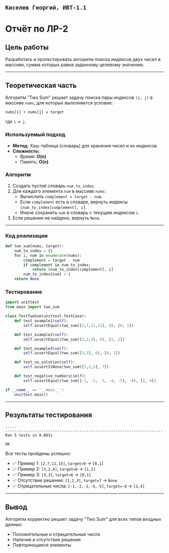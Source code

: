 `Киселев Георгий, ИВТ-1.1`
---
# Отчёт по ЛР-2

## Цель работы  
Разработать и протестировать алгоритм поиска индексов двух чисел в массиве, сумма которых равна заданному целевому значению.  

---

## Теоретическая часть  
Алгоритм "Two Sum" решает задачу поиска пары индексов `(i, j)` в массиве `nums`, для которых выполняется условие:  
```
nums[i] + nums[j] = target
```  
где `i ≠ j`.  

### Используемый подход  
- **Метод:** Хэш-таблица (словарь) для хранения чисел и их индексов.  
- **Сложность:**  
  - Время: **O(n)**  
  - Память: **O(n)**  

### Алгоритм  
1. Создать пустой словарь `num_to_index`.  
2. Для каждого элемента `num` в массиве `nums`:  
   - Вычислить `complement = target - num`.  
   - Если `complement` есть в словаре, вернуть индексы `[num_to_index[complement], i]`.  
   - Иначе сохранить `num` в словарь с текущим индексом `i`.  
3. Если решение не найдено, вернуть `None`.  

---

### Код реализации  
[file name]: main.py  
```python
def two_sum(nums, target):
    num_to_index = {}
    for i, num in enumerate(nums):
        complement = target - num
        if complement in num_to_index:
            return [num_to_index[complement], i]
        num_to_index[num] = i
    return None
```

### Тестирование  
[file name]: test_two_sum.py  
```python
import unittest
from main import two_sum

class TestTwoSum(unittest.TestCase):
    def test_example1(self):
        self.assertEqual(two_sum([2,7,11,15], 9), [0, 1])

    def test_example2(self):
        self.assertEqual(two_sum([3,2,4], 6), [1, 2])

    def test_example3(self):
        self.assertEqual(two_sum([3,3], 6), [0, 1])

    def test_no_solution(self):
        self.assertIsNone(two_sum([1,2,3], 7))

    def test_negative_numbers(self):
        self.assertEqual(two_sum([-1, -2, -3, -4, -5], -8), [2, 4])

if __name__ == '__main__':
    unittest.main()
```

---

## Результаты тестирования  
```
.....
----------------------------------------------------------------------
Ran 5 tests in 0.001s

OK
```

Все тесты пройдены успешно:  
- ✅ Пример 1: `[2,7,11,15]`, `target=9` → `[0,1]`  
- ✅ Пример 2: `[3,2,4]`, `target=6` → `[1,2]`  
- ✅ Пример 3: `[3,3]`, `target=6` → `[0,1]`  
- ✅ Отсутствие решения: `[1,2,3]`, `target=7` → `None`  
- ✅ Отрицательные числа: `[-1,-2,-3,-4,-5]`, `target=-8` → `[2,4]`  

---

## Вывод  
Алгоритм корректно решает задачу "Two Sum" для всех типов входных данных:  
- Положительные и отрицательные числа  
- Наличие и отсутствие решения  
- Повторяющиеся элементы  

